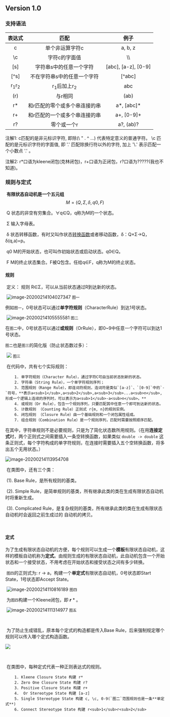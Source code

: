 ## Version 1.0



### 支持语法

|           表达式           |               匹配               |        例子         |
| :------------------------: | :------------------------------: | :-----------------: |
|             c              |         单个非运算字符c          |       a, b, z       |
|             \c             |          字符c的字面值           |         \\\         |
|            [s]             |     字符串s中的任意一个字符      | [abc], [a-z], [0-9] |
|            [^s]            |   不在字符串s中的任意一个字符    |       [^abc]        |
| r<sub>1</sub>r<sub>2</sub> | r<sub>1</sub>后加上r<sub>2</sub> |         abc         |
|            (r)             |             与r相同              |        (ab)         |
|             r*             |  和r匹配的零个或多个串连接的串   |     a*, [abc]\*     |
|             r+             |  和r匹配的一个或多个串连接的串   |     a+, [0-9]+      |
|             r?             |           零个或一个r            |      a?, (ab)?      |

注解1: c匹配的是非元标识字符, 即除(\ " . ^ ...) 代表特定意义的普通字符。 \c 匹配的是元标识字符的字面值, 即 '.' 匹配除换行符以外的字符, 加上 '\\.' 表示匹配一个小数点 '.' 。

注解2: r*口语为kleene闭包(克林闭包)，r+口语为正闭包，r?口语为?????(我也不知道)。



### 规则与定式

​		**有限状态自动机是一个五元组**
$$
M=(Q, Σ, δ, q0, F)
$$


​		Q		状态的非空有穷集合。∀q∈Q，q称为M的一个状态。

​		Σ		输入字母表。

​		δ		状态转移函数，有时又叫作状态[转换函数](https://baike.baidu.com/item/转换函数)或者移动函数，δ：Q×Σ→Q，δ(q,a)=p。

​		q0	  M的开始状态，也可叫作初始状态或启动状态。q0∈Q。

​		F		M的终止状态集合。F被Q包含。任给q∈F，q称为M的终止状态。		



#### 规则

​	定义： 规则 R∈Σ，可以从当前状态通过R到达新的状态。

​	![image-20200214104027347](/home/yanuas/.config/Typora/typora-user-images/image-20200214104027347.png)	`图一`

​	例如`图一`，0号状态可以通过**单字符规则**（CharacterRule）到达1号状态。

​	 	![image-20200214105555581](/home/yanuas/.config/Typora/typora-user-images/image-20200214105555581.png)	`图二`

​	在`图二`中，0号状态可以通过**或规则**（OrRule），即0~9中任意一个字符可以到达1号状态。

​	`图二`也是`图三`的简化版（防止状态数过多）：

​	![](/home/yanuas/.config/Typora/typora-user-images/image-20200214110315254.png)		`图三`

​	在代码中，共有七个实际规则：

		1. 单字符规则（Character Rule），通过字符C可由当前状态到新的状态。
  		2. 字符串（String Rule），一个单字符规则序列；
  		3. 范围规则（Range Rule），即连词符规则，连词符是类似`[a-z]`、`[0-9]`中的`-`符号，**表示a<sub>1</sub>,a<sub>2</sub>,a<sub>3</sub>...a<sub>n</sub>,形成一个逻辑上连续的序列时，可以表示为a<sub>1</sub>-a<sub>n</sub>。**
  		4. 或规则（Or Rule），包含一个规则序列，只要匹配其中任意一个即可到达新的状态。
  		5. 计数规则 （Counting Rule）正则式 r{m, n}的规则实例。
  		6. 闭包规则 （Closure Rule）由一个基础规则和一个闭包属性组成。
  		7. 组合规则（Combination Rule）是一个规则序列，匹配时需要按照顺序匹配。



​	在其中，字符串规则不是必要规则，只是为了简化状态数所用规则。（在用**连接定式**时，两个正则式之间需要插入一条空转换函数，如果类似 `double -> double` 这条正则式，每个字符构成的单字符规则，在连接时需要插入五个空转换函数，将多出五个无用状态。）

![image-20200214113954708](/home/yanuas/.config/Typora/typora-user-images/image-20200214113954708.png)

​	在类图中，还有三个类：

​		(1). Base Rule，是所有规则的基类。

​		(2). Simple Rule，是简单规则的基类，所有继承此类的类在生成有限状态自动机时将重新生成。

​		(3). Complicated Rule，是复杂规则的基类，所有继承此类的类在生成有限状态自动机时会返回之前生成过的	自动机的拷贝。

​	

#### 定式

​	为了生成有限状态自动机的方便，每个规则可以生成一个**模板**有限状态自动机，这样的模板自动机称为**定式**。由规则生成的有限状态自动机，此自动机包含一个开始状态和一个接受状态，不用考虑在开始状态和接受状态之间有多少转换。

​		`图四`的正则式为: r -> a，构建一个**单定式**有限状态自动机，0号状态即Start State，1号状态即Accept State。

​		![image-20200214110816189](/home/yanuas/.config/Typora/typora-user-images/image-20200214110816189.png)	`图四`

​		为`图四`构建一个Kleene闭包，即 ***r*** * 。

​	![image-20200214111314977](/home/yanuas/.config/Typora/typora-user-images/image-20200214111314977.png)	`图五`

​		

​	为了防止生成错乱，原本每个定式的构造都是传入Base Rule，后来强制规定哪个规则可以传入哪个定式构造函数。

![](https://github.com/Wwqf/RE-NFA/tree/version1.1image-20200214115048419.png)

​	

​	在类图中，每种定式代表一种正则表达式的规则。

		1. Kleene Closure State 构建 r*
  		2. Zero One Closure State 构建 r?
  		3. Positive Closure State 构建 r+
  		4.  Or Stereotype State 构建 [a-z]
  		5. Single Stereotype State 构建 c, \c, 0-9(`图二`范围规则也是一条**单定式**)
  		6. Connect Stereotype State 构建 r<sub>1</sub>r<sub>2</sub>